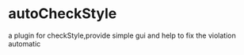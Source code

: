 autoCheckStyle
==============

a plugin for checkStyle,provide simple gui and help to fix the violation automatic